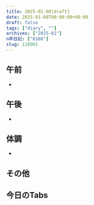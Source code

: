```yaml
---
title: 2025-01-08[draft]
date: 2025-01-08T00:00:00+09:00
draft: false
tags: ["diary", ""]
archives: ["2025-01"]
n年日記: ["0108"]
slug: 118901
---
```

## 午前
- 
## 午後
- 
## 体調
- 
## その他
## 今日のTabs